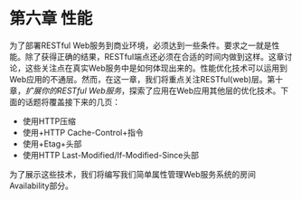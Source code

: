 # 第六章 性能

为了部署RESTful Web服务到商业环境，必须达到一些条件。要求之一就是性能。除了获得正确的结果，RESTful端点还必须在合适的时间内做到这样。这章讨论，这些关注点在真实Web服务中是如何体现出来的。性能优化技术可以运用到Web应用的不通层。然而，在这一章，我们将重点关注RESTful(web)层。第十章，_扩展你的RESTful Web服务_，探索了应用在Web应用其他层的优化技术。下面的话题将覆盖接下来的几页：

* 使用HTTP压缩
* 使用+HTTP Cache-Control+指令
* 使用+Etag+头部
* 使用HTTP Last-Modified/If-Modified-Since头部

为了展示这些技术，我们将编写我们简单属性管理Web服务系统的房间Availability部分。
